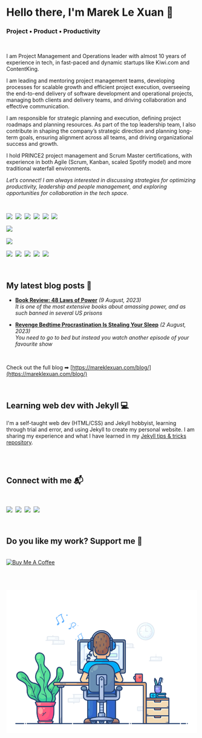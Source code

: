 # Hello there, I'm Marek Le Xuan 👋

### Project • Product • Productivity

<br>

I am Project Management and Operations leader with almost 10 years of experience in tech, in fast-paced and dynamic startups like Kiwi.com and ContentKing.

I am leading and mentoring project management teams, developing processes for scalable growth and efficient project execution, overseeing the end-to-end delivery of software development and operational projects, managing both clients and delivery teams, and driving collaboration and effective communication.

I am responsible for strategic planning and execution, defining project roadmaps and planning resources. As part of the top leadership team, I also contribute in shaping the company’s strategic direction and planning long-term goals, ensuring alignment across all teams, and driving organizational success and growth.

I hold PRINCE2 project management and Scrum Master certifications, with experience in both Agile (Scrum, Kanban, scaled Spotify model) and more traditional waterfall environments.

_Let’s connect! I am always interested in discussing strategies for optimizing productivity, leadership and people management, and exploring opportunities for collaboration in the tech space._

<br>

<img src="https://img.shields.io/badge/Jira-0052CC?style=for-the-badge&logo=Jira&logoColor=white"></a>&nbsp;
<img src="https://img.shields.io/badge/Confluence-0052CC?style=for-the-badge&logo=Confluence&logoColor=white"></a>&nbsp;
<img src="https://img.shields.io/badge/Linear-5E6AD2?style=for-the-badge&logo=linear&logoColor=white"></a>&nbsp;
<img src="https://img.shields.io/badge/Azure_DevOps-0078D7?style=for-the-badge&logo=azure-devops&logoColor=white"></a>&nbsp;
<img src="https://img.shields.io/badge/Notion-000000?style=for-the-badge&logo=notion&logoColor=white"></a>&nbsp;
<img src="https://img.shields.io/badge/Trello-0052CC?style=for-the-badge&logo=trello&logoColor=white"></a>

<img src="https://img.shields.io/badge/Figma-F24E1E?style=for-the-badge&logo=figma&logoColor=white"></a>

<img src="https://img.shields.io/badge/make-F5F0F0?style=for-the-badge&logo=make&logoColor=050036"></a>

<img src="https://img.shields.io/badge/Jekyll-CC0000?style=for-the-badge&logo=Jekyll&logoColor=white"></a>&nbsp;
<img src="https://img.shields.io/badge/Wordpress-21759B?style=for-the-badge&logo=wordpress&logoColor=white"></a>&nbsp;
<img src="https://img.shields.io/badge/HTML5-E34F26?style=for-the-badge&logo=html5&logoColor=white"></a>&nbsp;
<img src="https://img.shields.io/badge/CSS3-1572B6?style=for-the-badge&logo=css3&logoColor=white"></a>&nbsp;
<img src="https://img.shields.io/badge/Sass-CC6699?style=for-the-badge&logo=sass&logoColor=white"></a>&nbsp;

<br>

## My latest blog posts 📰

<!-- BLOG-POST-LIST:START -->

- **[Book Review: 48 Laws of Power](https://mareklexuan.com/book-review-48-laws-of-power/)** _(9 August, 2023)_  
  _It is one of the most extensive books about amassing power, and as such banned in several US prisons_

- **[Revenge Bedtime Procrastination Is Stealing Your Sleep](https://mareklexuan.com/revenge-bedtime-procrastination-is-stealing-your-sleep/)** _(2 August, 2023)_  
  _You need to go to bed but instead you watch another episode of your favourite show_

<!-- BLOG-POST-LIST:END -->
<br>

Check out the full blog ➡ [https://mareklexuan.com/blog/](https://mareklexuan.com/blog/)

<br>

## Learning web dev with Jekyll 💻

I'm a self-taught web dev (HTML/CSS) and Jekyll hobbyist, learning through trial and error, and using Jekyll to create my personal website. I am sharing my experience and what I have learned in my [Jekyll tips & tricks repository](https://github.com/mareklexuan/jekyll-tips-tricks).

<br>

<br>

## Connect with me 📬

<br>
<p>
<a href="mailto:hello@mareklexuan.com"><img src="https://img.shields.io/badge/Email-D14836?style=for-the-badge&logo=maildotru&logoColor=white"></a>&nbsp;
<a href="https://www.instagram.com/marek.lexuan/"><img src="https://img.shields.io/badge/Instagram-E4405F?style=for-the-badge&logo=instagram&logoColor=white"></a>&nbsp;
<a href="https://www.facebook.com/mareklexuan1/"><img src="https://img.shields.io/badge/Facebook-1877F2?style=for-the-badge&logo=facebook&logoColor=white"></a>&nbsp;
<a href="https://www.linkedin.com/in/mareklexuan/"><img src="https://img.shields.io/badge/LinkedIn-0077B5?style=for-the-badge&logo=linkedin&logoColor=white"></a>
</p>
<br>

## Do you like my work? Support me 💓

<br>
<a href="https://www.buymeacoffee.com/mareklexuan" target="_blank"><img src="https://cdn.buymeacoffee.com/buttons/v2/default-yellow.png" alt="Buy Me A Coffee" style="height: 53px !important;width: 192px !important;" ></a>

<br>
<br>
<br>
<br>

<p align="center">
  <img src="https://raw.githubusercontent.com/mareklexuan/mareklexuan/main/assets/programmer.gif">
</p>
